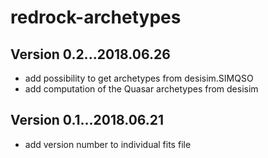 # redrock-archetypes

## Version 0.2...2018.06.26

* add possibility to get archetypes from desisim.SIMQSO
* add computation of the Quasar archetypes from desisim

## Version 0.1...2018.06.21

* add version number to individual fits file
